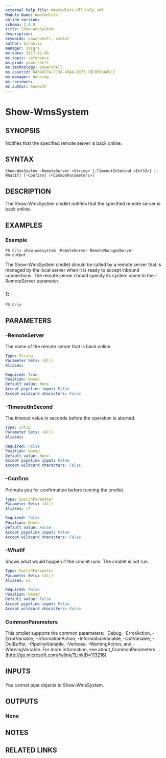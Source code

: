 ```yaml
---
external help file: WmsCmdlets.dll-Help.xml
Module Name: WmsCmdlets
online version: 
schema: 2.0.0
title: Show-WmsSystem
description: 
keywords: powershell, cmdlet
author: biranlic
manager: jasgro
ms.date: 2017-12-06
ms.topic: reference
ms.prod: powershell
ms.technology: powershell
ms.assetid: DA04627A-F13A-49A4-8872-C0CBF89A09C2
ms.manager: dansimp
ms.reviewer:
ms.author: kenwith
---
```


# Show-WmsSystem

## SYNOPSIS
Notifies that the specified remote server is back online.

## SYNTAX

```
Show-WmsSystem -RemoteServer <String> [-TimeoutInSecond <Int32>] [-WhatIf] [-Confirm] [<CommonParameters>]
```

## DESCRIPTION
The Show-WmsSystem cmdlet notifies that the specified remote server is back online.

## EXAMPLES

### Example
```
PS C:\> show-wmssystem -RemoteServer RemoteManagedServer
No output.
```

The Show-WmsSystem cmdlet should be called by a remote server that is managed by the local server when it is ready to accept inbound connections. 
The remote server should specify its system name to the -RemoteServer parameter.

### 1:
```
PS C:\>
```

## PARAMETERS

### -RemoteServer
The name of the remote server that is back online.

```yaml
Type: String
Parameter Sets: (All)
Aliases: 

Required: True
Position: Named
Default value: None
Accept pipeline input: False
Accept wildcard characters: False
```

### -TimeoutInSecond
The timeout value in seconds before the operation is aborted.

```yaml
Type: Int32
Parameter Sets: (All)
Aliases: 

Required: False
Position: Named
Default value: None
Accept pipeline input: False
Accept wildcard characters: False
```

### -Confirm
Prompts you for confirmation before running the cmdlet.

```yaml
Type: SwitchParameter
Parameter Sets: (All)
Aliases: cf

Required: False
Position: Named
Default value: False
Accept pipeline input: False
Accept wildcard characters: False
```

### -WhatIf
Shows what would happen if the cmdlet runs.
The cmdlet is not run.

```yaml
Type: SwitchParameter
Parameter Sets: (All)
Aliases: wi

Required: False
Position: Named
Default value: False
Accept pipeline input: False
Accept wildcard characters: False
```

### CommonParameters
This cmdlet supports the common parameters: -Debug, -ErrorAction, -ErrorVariable, -InformationAction, -InformationVariable, -OutVariable, -OutBuffer, -PipelineVariable, -Verbose, -WarningAction, and -WarningVariable. For more information, see about_CommonParameters (http://go.microsoft.com/fwlink/?LinkID=113216).

## INPUTS

###  
You cannot pipe objects to Show-WmsSystem.

## OUTPUTS

### None

## NOTES

## RELATED LINKS

